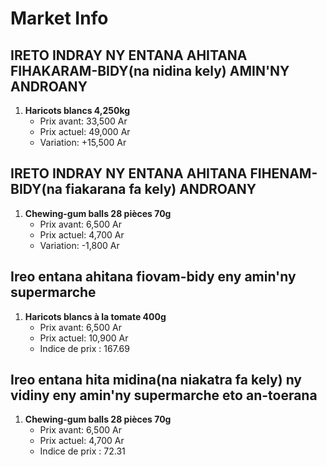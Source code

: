 # Market Info

## IRETO INDRAY NY ENTANA AHITANA FIHAKARAM-BIDY(na nidina kely) AMIN'NY ANDROANY

1. **Haricots blancs 4,250kg**
   - Prix avant: 33,500 Ar
   - Prix actuel: 49,000 Ar
   - Variation: +15,500 Ar

## IRETO INDRAY NY ENTANA AHITANA FIHENAM-BIDY(na fiakarana fa kely) ANDROANY

1. **Chewing-gum balls 28 pièces 70g**
   - Prix avant: 6,500 Ar
   - Prix actuel: 4,700 Ar
   - Variation: -1,800 Ar

## Ireo entana ahitana fiovam-bidy eny amin'ny supermarche

1. **Haricots blancs à la tomate 400g**
   - Prix avant: 6,500 Ar
   - Prix actuel: 10,900 Ar
   - Indice de prix : 167.69

## Ireo entana hita midina(na niakatra fa kely) ny vidiny eny amin'ny supermarche eto an-toerana

1. **Chewing-gum balls 28 pièces 70g**
   - Prix avant: 6,500 Ar
   - Prix actuel: 4,700 Ar
   - Indice de prix : 72.31

